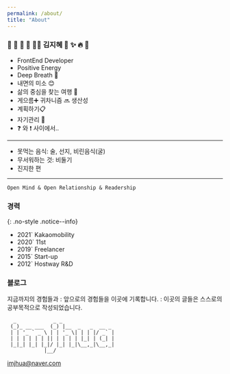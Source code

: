 ```yaml
---
permalink: /about/
title: "About"
---
```


### 🌿 💋 🙏 🥕 🧘‍♀️ 김지혜 🌈 ✨ 🔥 🌴


- FrontEnd Developer
- Positive Energy
- Deep Breath 🤗
- 내면의 미소 😊
- 삶의 중심을 찾는 여행 👣
- 게으름➕ 귀차니즘 🔜  생산성
- 계획하기📋  
- 자기관리 💪
- ❓ 와 ❗️ 사이에서..

----

- 못먹는 음식: 술, 선지, 비린음식(굴)
- 무서워하는 것: 비둘기
- 진지한 편

----

`Open Mind & Open Relationship & Readership`

### 경력

{: .no-style .notice--info}

- 2021` Kakaomobility
- 2020` 11st
- 2019` Freelancer
- 2015` Start-up
- 2012` Hostway R&D

### 블로그

지금까지의 경험들과
: 앞으로의 경험들을 이곳에 기록합니다.
: 이곳의 글들은 스스로의 공부목적으로 작성되었습니다.

```
  _            _ _
 (_)_ __ ___  (_) |__  _   _  __ _
 | | '_ ` _ \ | | '_ \| | | |/ _` |
 | | | | | | || | | | | |_| | (_| |
 |_|_| |_| |_|/ |_| |_|\__,_|\__,_|
            |__/
```

imjhua@naver.com
